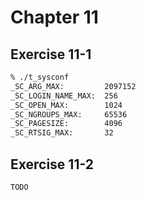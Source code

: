 # Chapter 11

## Exercise 11-1

```sh
% ./t_sysconf 
_SC_ARG_MAX:         2097152
_SC_LOGIN_NAME_MAX:  256
_SC_OPEN_MAX:        1024
_SC_NGROUPS_MAX:     65536
_SC_PAGESIZE:        4096
_SC_RTSIG_MAX:       32
```

## Exercise 11-2

```sh
TODO
```
